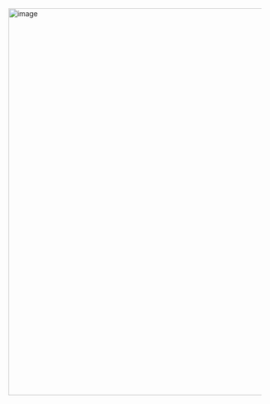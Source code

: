 <img width="1366" height="768" alt="image" src="https://github.com/user-attachments/assets/15fd5fb0-dbf7-4119-b298-ead60ec242e3" />
